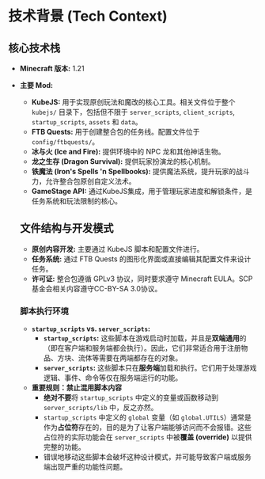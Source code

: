 # 技术背景 (Tech Context)

## 核心技术栈

- **Minecraft 版本:** 1.21
- **主要 Mod:**
    - **KubeJS:** 用于实现原创玩法和魔改的核心工具。相关文件位于整个 `kubejs/` 目录下，包括但不限于 `server_scripts`, `client_scripts`, `startup_scripts`, `assets` 和 `data`。
    - **FTB Quests:** 用于创建整合包的任务线。配置文件位于 `config/ftbquests/`。
    - **冰与火 (Ice and Fire):** 提供环境中的 NPC 龙和其他神话生物。
    - **龙之生存 (Dragon Survival):** 提供玩家扮演龙的核心机制。
    - **铁魔法 (Iron's Spells 'n Spellbooks):** 提供魔法系统，提升玩家的战斗力，允许整合包原创自定义法术。
    - **GameStage API:** 通过KubeJS集成，用于管理玩家进度和解锁条件，是任务系统和玩法限制的核心。
    
    ## 文件结构与开发模式
    
    - **原创内容开发:** 主要通过 KubeJS 脚本和配置文件进行。
    - **任务系统:** 通过 FTB Quests 的图形化界面或直接编辑其配置文件来设计任务。
    - **许可证:** 整合包遵循 GPLv3 协议，同时要求遵守 Minecraft EULA。SCP基金会相关内容遵守CC-BY-SA 3.0协议。
    
    ### 脚本执行环境
    
    - **`startup_scripts` vs. `server_scripts`:**
        - **`startup_scripts`:** 这些脚本在游戏启动时加载，并且是**双端通用**的（即在客户端和服务端都会执行）。因此，它们非常适合用于注册物品、方块、流体等需要在两端都存在的对象。
        - **`server_scripts`:** 这些脚本只在**服务端**加载和执行。它们用于处理游戏逻辑、事件、命令等仅在服务端运行的功能。
    - **重要规则：禁止混用脚本内容**
        - **绝对不要**将 `startup_scripts` 中定义的变量或函数移动到 `server_scripts/lib` 中，反之亦然。
        - `startup_scripts` 中定义的 `global` 变量（如 `global.UTILS`）通常是作为**占位符**存在的，目的是为了让客户端能够访问而不会报错。这些占位符的实际功能会在 `server_scripts` 中被**覆盖 (override)** 以提供完整的功能。
        - 错误地移动这些脚本会破坏这种设计模式，并可能导致客户端或服务端出现严重的功能性问题。